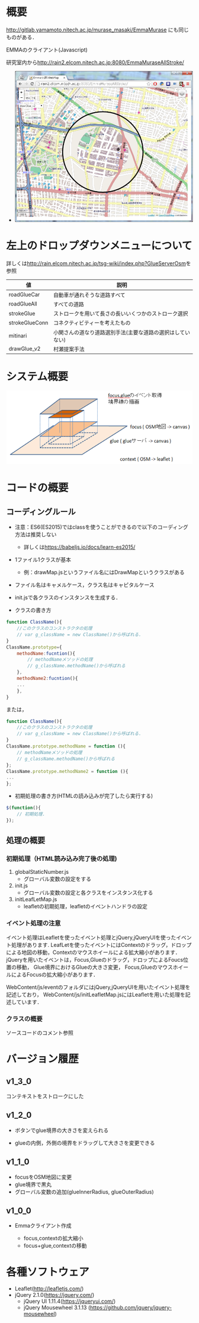 
# 概要

<http://gitlab.yamamoto.nitech.ac.jp/murase_masaki/EmmaMurase>
にも同じものがある．

EMMAのクライアント(Javascript)

研究室内から<http://rain2.elcom.nitech.ac.jp:8080/EmmaMuraseAllStroke/>


- ![p1](img/p1.png)

# 左上のドロップダウンメニューについて
詳しくは<http://rain.elcom.nitech.ac.jp/tsg-wiki/index.php?GlueServerOsm>を参照

| 値             | 説明                                                       |
| -------------- | ---------------------------------------------------------- |
| roadGlueCar    | 自動車が通れそうな道路すべて                               |
| roadGlueAll    | すべての道路                                               |
| strokeGlue     | ストロークを用いて長さの長いいくつかのストローク選択       |
| strokeGlueConn | コネクティビティーを考えたもの                             |
| mitinari       | 小関さんの道なり道路選別手法(主要な道路の選択はしていない) |
| drawGlue_v2    | 村瀬提案手法                                               |

# システム概要
![systemStructure](img/systemStructure.png)

# コードの概要

## コーディングルール

* 注意：ES6(ES2015)ではclassを使うことができるので以下のコーディング方法は推奨しない
	* 詳しくは<https://babeljs.io/docs/learn-es2015/>

* 1ファイル1クラスが基本
	* 例：drawMap.jsというファイル名にはDrawMapというクラスがある

* ファイル名はキャメルケース，クラス名はキャピタルケース

* init.jsで各クラスのインスタンスを生成する．

* クラスの書き方
```javascript
function ClassName(){
	//このクラスのコンストラクタの処理
	// var g_className = new ClassName()から呼ばれる.
}
ClassName.prototype={
	methodName:fucntion(){
		// methodNameメソッドの処理
		// g_className.methodName()から呼ばれる
	},
	methodName2:fucntion(){
	...
	},
}
```
または，
```javascript
function ClassName(){
	//このクラスのコンストラクタの処理
	// var g_className = new ClassName()から呼ばれる.
}
ClassName.prototype.methodName = function (){
	// methodNameメソッドの処理
	// g_className.methodName()から呼ばれる
};
ClassName.prototype.methodName2 = function (){
...
};
```

* 初期処理の書き方(HTMLの読み込みが完了したら実行する)
```javascript
$(function(){
	// 初期処理.
});
```

## 処理の概要
### 初期処理（HTML読み込み完了後の処理)
1. globalStaticNumber.js
	* グローバル変数の設定をする
1. init.js
	* グローバル変数の設定と各クラスをインスタンス化する
1. initLeafLetMap.js
	* leafletの初期処理，leafletのイベントハンドラの設定

### イベント処理の注意
イベント処理はLeafletを使ったイベント処理とjQuery,jQueryUIを使ったイベント処理があります.
LeafLetを使ったイベントにはContextのドラッグ，ドロップによる地図の移動，Contextのマウスホイールによる拡大縮小があります．
jQueryを用いたイベントは，Focus,Glueのドラッグ，ドロップによるFoucs位置の移動，
Glue境界におけるGlueの大きさ変更，
Focus,GlueのマウスホイールによるFocusの拡大縮小があります．

WebContent/js/eventのフォルダにはjQuery,jQueryUIを用いたイベント処理を記述しており，
WebContent/js/initLeafletMap.jsにはLeafletを用いた処理を記述しています．

### クラスの概要
ソースコードのコメント参照

# バージョン履歴

## v1_3_0
コンテキストをストロークにした

## v1_2_0
+ ボタンでglue境界の大きさを変えられる

+ glueの内側，外側の境界をドラッグして大きさを変更できる

## v1_1_0
+ focusをOSM地図に変更
+ glue境界で黒丸
+ グローバル変数の追加(glueInnerRadius, glueOuterRadius)


## v1_0_0
* Emmaクライアント作成

	+ focus,contextの拡大縮小
	+ focus+glue,contextの移動

# 各種ソフトウェア
+ Leaflet(<http://leafletjs.com/>)
+ jQuery 2.1.0(<https://jquery.com/>)
	+ jQuery UI 1.11.4(<https://jqueryui.com/>)
	+ jQuery Mousewheel 3.1.13 (<https://github.com/jquery/jquery-mousewheel>)


